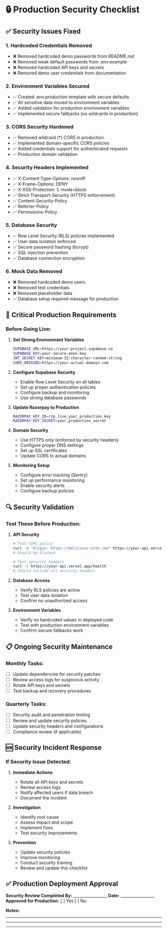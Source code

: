 # 🔒 Production Security Checklist

## ✅ Security Issues Fixed

### 1. Hardcoded Credentials Removed
- ❌ Removed hardcoded demo passwords from README.md
- ❌ Removed weak default passwords from .env.example
- ❌ Removed hardcoded API keys and secrets
- ❌ Removed demo user credentials from documentation

### 2. Environment Variables Secured
- ✅ Created .env.production template with secure defaults
- ✅ All sensitive data moved to environment variables
- ✅ Added validation for production environment variables
- ✅ Implemented secure fallbacks (no wildcards in production)

### 3. CORS Security Hardened
- ✅ Removed wildcard (*) CORS in production
- ✅ Implemented domain-specific CORS policies
- ✅ Added credentials support for authenticated requests
- ✅ Production domain validation

### 4. Security Headers Implemented
- ✅ X-Content-Type-Options: nosniff
- ✅ X-Frame-Options: DENY
- ✅ X-XSS-Protection: 1; mode=block
- ✅ Strict-Transport-Security (HTTPS enforcement)
- ✅ Content-Security-Policy
- ✅ Referrer-Policy
- ✅ Permissions-Policy

### 5. Database Security
- ✅ Row Level Security (RLS) policies implemented
- ✅ User data isolation enforced
- ✅ Secure password hashing (bcrypt)
- ✅ SQL injection prevention
- ✅ Database connection encryption

### 6. Mock Data Removed
- ❌ Removed hardcoded demo users
- ❌ Removed test credentials
- ❌ Removed placeholder data
- ✅ Database setup required message for production

## 🚨 Critical Production Requirements

### Before Going Live:
1. **Set Strong Environment Variables**
   ```bash
   SUPABASE_URL=https://your-project.supabase.co
   SUPABASE_KEY=your-secure-anon-key
   JWT_SECRET_KEY=minimum-32-character-random-string
   CORS_ORIGINS=https://your-actual-domain.com
   ```

2. **Configure Supabase Security**
   - Enable Row Level Security on all tables
   - Set up proper authentication policies
   - Configure backup and monitoring
   - Use strong database passwords

3. **Update Razorpay to Production**
   ```bash
   RAZORPAY_KEY_ID=rzp_live_your_production_key
   RAZORPAY_KEY_SECRET=your_production_secret
   ```

4. **Domain Security**
   - Use HTTPS only (enforced by security headers)
   - Configure proper DNS settings
   - Set up SSL certificates
   - Update CORS to actual domains

5. **Monitoring Setup**
   - Configure error tracking (Sentry)
   - Set up performance monitoring
   - Enable security alerts
   - Configure backup policies

## 🔍 Security Validation

### Test These Before Production:
1. **API Security**
   ```bash
   # Test CORS policy
   curl -H "Origin: https://malicious-site.com" https://your-api.vercel.app/api/users
   # Should be blocked
   
   # Test security headers
   curl -I https://your-api.vercel.app/health
   # Should include all security headers
   ```

2. **Database Access**
   - Verify RLS policies are active
   - Test user data isolation
   - Confirm no unauthorized access

3. **Environment Variables**
   - Verify no hardcoded values in deployed code
   - Test with production environment variables
   - Confirm secure fallbacks work

## 📋 Ongoing Security Maintenance

### Monthly Tasks:
- [ ] Update dependencies for security patches
- [ ] Review access logs for suspicious activity
- [ ] Rotate API keys and secrets
- [ ] Test backup and recovery procedures

### Quarterly Tasks:
- [ ] Security audit and penetration testing
- [ ] Review and update security policies
- [ ] Update security headers and configurations
- [ ] Compliance review (if applicable)

## 🆘 Security Incident Response

### If Security Issue Detected:
1. **Immediate Actions**
   - Rotate all API keys and secrets
   - Review access logs
   - Notify affected users if data breach
   - Document the incident

2. **Investigation**
   - Identify root cause
   - Assess impact and scope
   - Implement fixes
   - Test security improvements

3. **Prevention**
   - Update security policies
   - Improve monitoring
   - Conduct security training
   - Review and update this checklist

## ✅ Production Deployment Approval

**Security Review Completed By:** _________________
**Date:** _________________
**Approved for Production:** [ ] Yes [ ] No

**Notes:**
_________________________________________________
_________________________________________________
_________________________________________________
